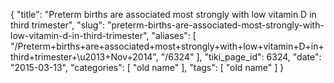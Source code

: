 {
    "title": "Preterm births are associated most strongly with low vitamin D in third trimester",
    "slug": "preterm-births-are-associated-most-strongly-with-low-vitamin-d-in-third-trimester",
    "aliases": [
        "/Preterm+births+are+associated+most+strongly+with+low+vitamin+D+in+third+trimester+\u2013+Nov+2014",
        "/6324"
    ],
    "tiki_page_id": 6324,
    "date": "2015-03-13",
    "categories": [
        "old name"
    ],
    "tags": [
        "old name"
    ]
}